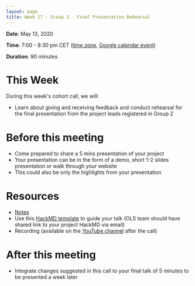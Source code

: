 ```yaml
---
layout: page
title: Week 17 - Group 2 - Final Presentation Rehearsal
---
```


**Date**: May 13, 2020

**Time**: 7:00 - 8:30 pm CET ([time zone](https://arewemeetingyet.com/Berlin/2020-05-13/19:00/OLS-1%20Cohort%20Call%20(Week%2017)), [Google calendar event](https://calendar.google.com/event?action=TEMPLATE&tmeid=Xzg5MzNjY2E0ODkyazJiYTU4NHBqYWI5azcwbzQ2YjlwNzByajBiOW03MTJqOGMxbTZkMmo0Z2kxNm8gYWd0cXA1Z2NyNXYycHBnNm5hZmtzMDlxbWNAZw&tmsrc=agtqp5gcr5v2ppg6nafks09qmc%40group.calendar.google.com))

**Duration**: 90 minutes

# This Week

During this week's cohort call, we will:
- Learn about giving and receiving feedback and conduct rehearsal for the final presentation from the project leads registered in Group 2 

# Before this meeting
- Come prepared to share a 5 mins presentation of your project 
- Your presentation can be in the form of a demo, short 1-2 slides presentation or walk through your website
- This could also be only the highlights from your presentation

# Resources
- [Notes](https://docs.google.com/document/d/1PG3jXV1A9OjFR1EEZ0rNafbD-oJdp3R4rGL2VzPbAaA/edit?usp=sharing)
- Use this [HackMD template](https://hackmd.io/@malvikasharan/BJqVPw5wL) to guide your talk (OLS team should have shared link to your project HackMD via email)
- Recording (available on the [YouTube channel](https://www.youtube.com/channel/UCs12-ZgnDJOWIWN3Vo1XHXA/) after the call)

# After this meeting
- Integrate changes suggested in this call to your final talk of 5 minutes to be presented a week later
